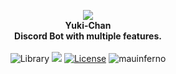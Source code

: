 <p align="center">
    <img src="https://files.catbox.moe/8cvpiq.png"><br>
    <b>Yuki-Chan</b><br>
    <b>Discord Bot with multiple features.</b>
    <br><br>
    <img src="https://img.shields.io/badge/library-discord.js-blue.svg?style=flat-square" alt="Library">
    <a href="https://david-dm.org/request/request" title="dependencies status"><img src="https://david-dm.org/request/request/status.svg"/></a>
    <a href="https://github.com/meggatbh/yuki/blob/master/LICENSE"><img src="https://img.shields.io/github/license/meggatbh/yuki?style=flat-square" alt="License"></a>
    <a><img src="https://img.shields.io/badge/Associated%20with%20mauinferno-0C0C0C.svg?style=flat-square" alt="mauinferno"></a>
</p>